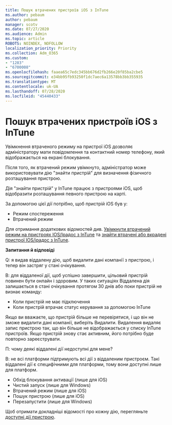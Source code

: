 ```yaml
---
title: Пошук втрачених пристроїв iOS з InTune
ms.author: pebaum
author: pebaum
manager: scotv
ms.date: 07/27/2020
ms.audience: Admin
ms.topic: article
ROBOTS: NOINDEX, NOFOLLOW
localization_priority: Priority
ms.collection: Adm_O365
ms.custom:
- "1283"
- "6700008"
ms.openlocfilehash: faaea65c7edc345bb676d2fb266e20f85ba2cbe5
ms.sourcegitcommit: e34bb95fb93250f1dc7aec6a13578bb3bb355935
ms.translationtype: MT
ms.contentlocale: uk-UA
ms.lasthandoff: 07/28/2020
ms.locfileid: "45440433"
---
```

# <a name="locating-lost-ios-devices-with-intune"></a>Пошук втрачених пристроїв iOS з InTune

Увімкнення втраченого режиму на пристрої iOS дозволяє адміністратору мати повідомлення та контактний номер телефону, який відображається на екрані блокування.

Після того, як втрачений режим увімкнуто, адміністратор може використовувати дію "знайти пристрій" для визначення фізичного розташування пристрою.

Дія "знайти пристрій" у InTune працює з пристроями iOS, щоб відобразити розташування певного пристрою на карті.

За допомогою цієї дії потрібно, щоб пристрій iOS був у:

- Режим спостереження
- Втрачений режим

Для отримання додаткових відомостей див. [Увімкнути втрачений режим на пристроях IOS/Ipадос з InTune](https://docs.microsoft.com/intune/device-lost-mode) та [знайти втрачені або вкрадені пристрої IOS/ipадос з InTune](https://docs.microsoft.com/intune/device-locate).

**Запитання й відповіді**

Q: я видав віддалену дію, щоб видалити дані компанії з пристрою, і тепер він застряг у стані очікування.

В: для віддаленої дії, щоб успішно завершити, цільовий пристрій повинен бути онлайн і здоровим. У таких ситуаціях Віддалена дія залишається в стані очікування протягом 30 днів або поки пристрій не визнає команду:

- Коли пристрій не має підключення
- Коли пристрій втрачає статус керування за допомогою InTune

Якщо ви вважаєте, що пристрій більше не перевірятися, і що він не зможе видалити дані компанії, виберіть Видалити. Видалення видаляє запис пристрою так, що він більше не відображається у списку InTune пристроїв. Якщо пристрій знову стає активним, його потрібно буде повторно зареєструвати.

П: чому деякі віддалені дії недоступні для мене?

В: не всі платформи підтримують всі дії з віддаленим пристроєм. Такі віддалені дії є специфічними для платформи, тому вони доступні лише для платформ.

- Обхід блокування активації (лише для iOS)
- Чистий запуск (лише для Windows)
- Втрачений режим (лише для iOS)
- Пошук пристрою (лише для iOS)
- Перезапустити (лише для Windows)

Щоб отримати докладніші відомості про кожну дію, перегляньте [доступні дії пристрою](https://docs.microsoft.com/intune/device-management#available-device-actions).